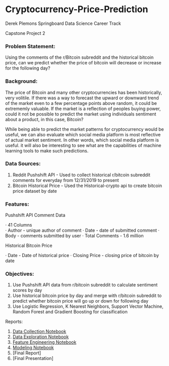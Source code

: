 # Cryptocurrency-Price-Prediction

Derek Plemons
Springboard Data Science Career Track

Capstone Project 2

### Problem Statement:

Using the comments of the r/Bitcoin subreddit and the historical bitcoin price, can we predict whether the price of bitcoin will decrease or increase for the following day?

### Background:

The price of Bitcoin and many other cryptocurrencies has been historically, very volitile. If there was a way to forecast the upward or downward trend of the market even to a few percentage points above random, it could be extrememly valuable. If the market is a reflection of peoples buying power, could it not be possible to predict the market using individuals sentiment about a product, in this case, Bitcoin? 

While being able to predict the market patterns for cryptocurrency would be useful, we can also evaluate which social media platform is most reflective of actual market sentiment. In other words, which social media platform is useful. it will also be interesting to see what are the capabilities of machine learning tools to make such predictions.

### Data Sources:

1. Reddit Pushshift API - Used to collect historical r/bitcoin subreddit comments for everyday from 12/31/2019 to present
2. Bitcoin Historical Price - Used the Historical-crypto api to create bitcoin price dataset by date

### Features:

Pushshift API Comment Data

· 41 Columns   
· Author - unique author of comment
· Date - date of submitted comment
· Body - comments submitted by user
· Total Comments - 1.6 million

Historical Bitcoin Price

· Date - Date of historical price
· Closing Price - closing price of bitcoin by date
 
### Objectives:

1. Use Pushshift API data from r/bitcoin subreddit to calculate sentiment scores by day
2. Use historical bitcoin price by day and merge with r/bitcoin subreddit to predict whether bitcoin price will go up or down for following day
3. Use Logistic Regression, K Nearest Neighbors, Support Vector Machine, Random Forest and Gradient Boosting for classification

Reports:

1. [Data Collection Notebook](https://github.com/dplem/Cryptocurrency-Price-Prediction/blob/main/Notebooks/1_Data_Collection.ipynb)
2. [Data Exploration Notebook](https://github.com/dplem/Cryptocurrency-Price-Prediction/blob/main/Notebooks/2_Exploratory_Analysis.ipynb)
3. [Feature Engineering Notebook](https://github.com/dplem/Cryptocurrency-Price-Prediction/blob/main/Notebooks/3_Feature_Engineering.ipynb)
4. [Modeling Notebook](https://github.com/dplem/Cryptocurrency-Price-Prediction/blob/main/Notebooks/4_Modeling.ipynb)
5. [Final Report]
6. [Final Presentation]
